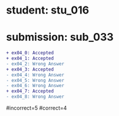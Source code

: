 # student: stu_016
# submission: sub_033

```diff
+ ex04_0: Accepted
+ ex04_1: Accepted
- ex04_2: Wrong Answer
+ ex04_3: Accepted
- ex04_4: Wrong Answer
- ex04_5: Wrong Answer
- ex04_6: Wrong Answer
+ ex04_7: Accepted
- ex04_8: Wrong Answer
```
#incorrect=5
#correct=4
